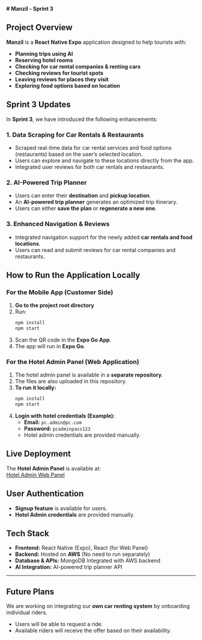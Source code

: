 **# Manzil - Sprint 3**

## **Project Overview**  
**Manzil** is a **React Native Expo** application designed to help tourists with:  
- **Planning trips using AI**
- **Reserving hotel rooms**  
- **Checking for car rental companies & renting cars**  
- **Checking reviews for tourist spots**  
- **Leaving reviews for places they visit**  
- **Exploring food options based on location**  

## **Sprint 3 Updates**  
In **Sprint 3**, we have introduced the following enhancements:  

### **1. Data Scraping for Car Rentals & Restaurants**  
- Scraped real-time data for car rental services and food options (restaurants) based on the user’s selected location.  
- Users can explore and navigate to these locations directly from the app.  
- Integrated user reviews for both car rentals and restaurants.  

### **2. AI-Powered Trip Planner**  
- Users can enter their **destination** and **pickup location**.
- An **AI-powered trip planner** generates an optimized trip itinerary.  
- Users can either **save the plan** or **regenerate a new one**.  

### **3. Enhanced Navigation & Reviews**  
- Integrated navigation support for the newly added **car rentals and food locations**.
- Users can read and submit reviews for car rental companies and restaurants.
  
## **How to Run the Application Locally**  

### **For the Mobile App (Customer Side)**  
1. **Go to the project root directory**  
2. Run:  
   ```sh
   npm install
   npm start
   ```  
3. Scan the QR code in the **Expo Go App**.  
4. The app will run in **Expo Go**.  

### **For the Hotel Admin Panel (Web Application)**  
1. The hotel admin panel is available in a **separate repository**.  
2. The files are also uploaded in this repository.  
3. **To run it locally:**  
   ```sh
   npm install
   npm start
   ```  
4. **Login with hotel credentials (Example):**  
   - **Email:** `pc.admin@pc.com`  
   - **Password:** `pcadminpass123`  
   - Hotel admin credentials are provided manually.  

## **Live Deployment**  
The **Hotel Admin Panel** is available at:  
[Hotel Admin Web Panel](http://myexpoapp-hoteladmin.s3-website-us-east-1.amazonaws.com/)  

## **User Authentication**  
- **Signup feature** is available for users.  
- **Hotel Admin credentials** are provided manually.  

## **Tech Stack**  
- **Frontend:** React Native (Expo), React (for Web Panel)  
- **Backend:** Hosted on **AWS** (No need to run separately)  
- **Database & APIs:** MongoDB Integrated with AWS backend  
- **AI Integration:** AI-powered trip planner API  

---  

## **Future Plans**  
We are working on integrating our **own car renting system** by onboarding individual riders.  
- Users will be able to request a ride.
- Available riders will receive the offer based on their availability.  
